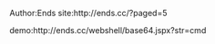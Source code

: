<p>Author:Ends  
site:<url>http://ends.cc/?paged=5</url></p>
    demo:http://ends.cc/webshell/base64.jspx?str=cmd